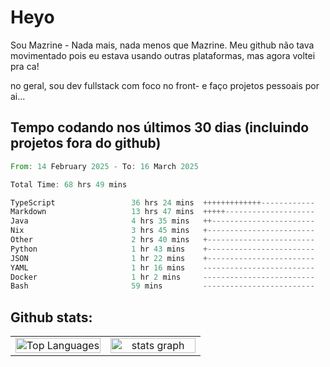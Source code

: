 # Heyo

Sou Mazrine - Nada mais, nada menos que Mazrine.
Meu github não tava movimentado pois eu estava usando outras plataformas, mas agora voltei pra ca!

no geral, sou dev fullstack com foco no front- e faço projetos pessoais por ai...


## Tempo codando nos últimos 30 dias (incluindo projetos fora do github)
<!--START_SECTION:waka-->

```rust
From: 14 February 2025 - To: 16 March 2025

Total Time: 68 hrs 49 mins

TypeScript                 36 hrs 24 mins  +++++++++++++------------   52.89 %
Markdown                   13 hrs 47 mins  +++++--------------------   20.03 %
Java                       4 hrs 35 mins   ++-----------------------   06.68 %
Nix                        3 hrs 45 mins   +------------------------   05.46 %
Other                      2 hrs 40 mins   +------------------------   03.88 %
Python                     1 hr 43 mins    +------------------------   02.50 %
JSON                       1 hr 22 mins    +------------------------   02.00 %
YAML                       1 hr 16 mins    -------------------------   01.85 %
Docker                     1 hr 2 mins     -------------------------   01.51 %
Bash                       59 mins         -------------------------   01.45 %
```

<!--END_SECTION:waka-->

<!--
**Mazrine/Mazrine** is a ✨ _special_ ✨ repository because its `README.md` (this file) appears on your GitHub profile.

Here are some ideas to get you started:

- 🔭 I’m currently working on ...
- 🌱 I’m currently learning ...
- 👯 I’m looking to collaborate on ...
- 🤔 I’m looking for help with ...
- 💬 Ask me about ...
- 📫 How to reach me: ...
- 😄 Pronouns: ...
- ⚡ Fun fact: ...
-->


## Github stats:

<div align="center">
  <table width="100%">
    <tr>
      <td align="center" width="50%">
        <img src="https://github-readme-stats.vercel.app/api/top-langs/?username=mazrine&theme=tokyonight&layout=donut&langs_count=10&locale=pt-br" width="100%" alt="Top Languages" />
      </td>
      <td align="center" width="50%">
        <img src="https://github-readme-stats-yxqy.vercel.app/api?username=mazrine&hide_title=false&hide_rank=false&show_icons=true&count_private=true&disable_animations=false&theme=midnight-purple&locale=en&hide_border=true&order=1" width="100%" alt="stats graph" />
      </td>
    </tr>
  </table>
</div>
